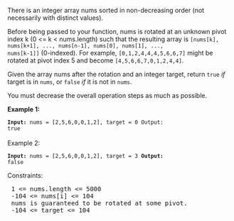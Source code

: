 There is an integer array nums sorted in non-decreasing order (not necessarily with distinct values).

Before being passed to your function, nums is rotated at an unknown pivot index k (0 <= k < nums.length) such that the resulting array is <code>[nums[k], nums[k+1], ..., nums[n-1], nums[0], nums[1], ..., nums[k-1]]</code> (0-indexed). For example, <code>[0,1,2,4,4,4,5,6,6,7]</code> might be rotated at pivot index 5 and become <code>[4,5,6,6,7,0,1,2,4,4]</code>.

Given the array nums after the rotation and an integer target, return <code>true</code> <i>if</i> target is in <code>nums</code>, or <code>false</code> <i>if</i> it is not in <code>nums</code>.

You must decrease the overall operation steps as much as possible.

 

<b>Example 1:</b>

<code><b>Input:</b> nums = [2,5,6,0,0,1,2], target = 0
Output: true</code>
<br/><br/>
Example 2:

<code><b>Input:</b> nums = [2,5,6,0,0,1,2], target = 3
<b>Output:</b> false </code>
 

Constraints:

<pre><list> 1 <= nums.length <= 5000
 -104 <= nums[i] <= 104
 nums is guaranteed to be rotated at some pivot.
 -104 <= target <= 104</list></pre>
